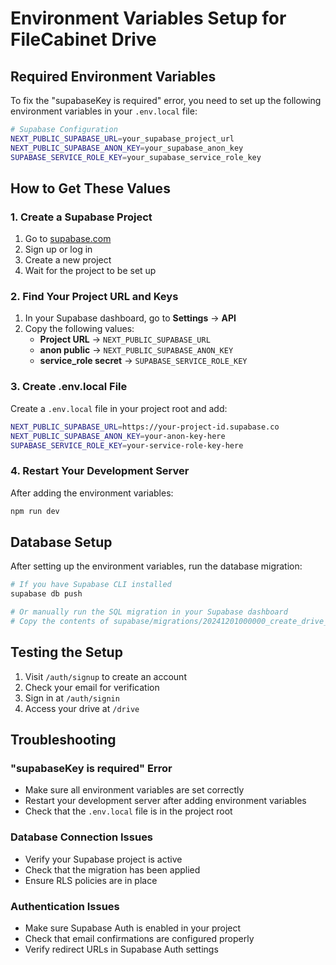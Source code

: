 # Environment Variables Setup for FileCabinet Drive

## Required Environment Variables

To fix the "supabaseKey is required" error, you need to set up the following environment variables in your `.env.local` file:

```bash
# Supabase Configuration
NEXT_PUBLIC_SUPABASE_URL=your_supabase_project_url
NEXT_PUBLIC_SUPABASE_ANON_KEY=your_supabase_anon_key
SUPABASE_SERVICE_ROLE_KEY=your_supabase_service_role_key
```

## How to Get These Values

### 1. Create a Supabase Project
1. Go to [supabase.com](https://supabase.com)
2. Sign up or log in
3. Create a new project
4. Wait for the project to be set up

### 2. Find Your Project URL and Keys
1. In your Supabase dashboard, go to **Settings** → **API**
2. Copy the following values:
   - **Project URL** → `NEXT_PUBLIC_SUPABASE_URL`
   - **anon public** → `NEXT_PUBLIC_SUPABASE_ANON_KEY`
   - **service_role secret** → `SUPABASE_SERVICE_ROLE_KEY`

### 3. Create .env.local File
Create a `.env.local` file in your project root and add:

```bash
NEXT_PUBLIC_SUPABASE_URL=https://your-project-id.supabase.co
NEXT_PUBLIC_SUPABASE_ANON_KEY=your-anon-key-here
SUPABASE_SERVICE_ROLE_KEY=your-service-role-key-here
```

### 4. Restart Your Development Server
After adding the environment variables:

```bash
npm run dev
```

## Database Setup

After setting up the environment variables, run the database migration:

```bash
# If you have Supabase CLI installed
supabase db push

# Or manually run the SQL migration in your Supabase dashboard
# Copy the contents of supabase/migrations/20241201000000_create_drive_tables.sql
```

## Testing the Setup

1. Visit `/auth/signup` to create an account
2. Check your email for verification
3. Sign in at `/auth/signin`
4. Access your drive at `/drive`

## Troubleshooting

### "supabaseKey is required" Error
- Make sure all environment variables are set correctly
- Restart your development server after adding environment variables
- Check that the `.env.local` file is in the project root

### Database Connection Issues
- Verify your Supabase project is active
- Check that the migration has been applied
- Ensure RLS policies are in place

### Authentication Issues
- Make sure Supabase Auth is enabled in your project
- Check that email confirmations are configured properly
- Verify redirect URLs in Supabase Auth settings 